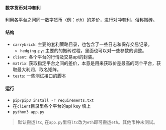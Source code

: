 #### 数字货币对冲套利

利用各平台之间同一数字货币（例：eth）的差价，进行对冲套利，俗称搬砖。

#### 结构

* `carrybrick`: 主要的套利策略目录，也包含了一些日志和保存交易记录。
  * `hedging.py`: 主要的的搬砖过程，里面也可以对一些参数的调整。
* `client`: 各个平台的行情及交易api的封装。
* `matrix`: 获取指定平台之间的差价，本意是用来获取价差最高的两个平台，获取最大利润，取名矩阵。
* `tests`: 一些测试接口的脚本

#### 运行

* `pip/pip3 install -r requirements.txt`
* 在`client`目录里各个平台的api key 填上
* `python3 app.py`

> 默认搬运`ltc`, 在`app.py`里将`ltc`改为`eth`即可搬运`eth`。其他币种未测试。
